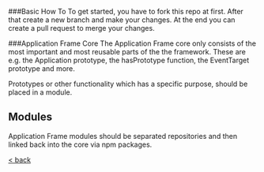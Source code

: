 ###Basic How To
To get started, you have to fork this repo at first. After that create a new branch and make your changes. At the end you can create  a pull request to merge your changes.

###Application Frame Core
The Application Frame core only consists of the most important and most reusable parts of the the framework. These are e.g. the Application prototype, the hasPrototype function, the EventTarget prototype and more.

Prototypes or other functionality which has a specific purpose, should be placed in a module.

## Modules
Application Frame modules should be separated repositories and then linked back into the core via npm packages.


[< back](https://github.com/TitanNano/ApplicationFrame/wiki)

